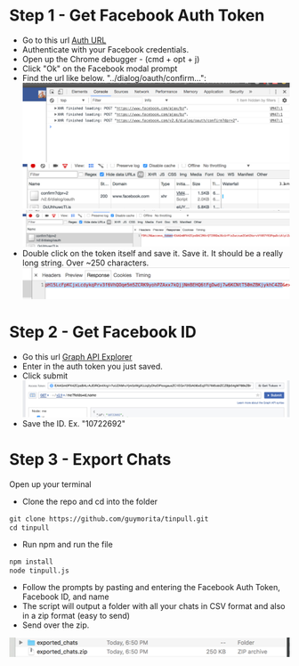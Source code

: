 # Step 1 - Get Facebook Auth Token

* Go to this url [Auth URL](https://www.facebook.com/v2.6/dialog/oauth?redirect_uri=fb464891386855067%3A%2F%2Fauthorize%2F&display=touch&state=%7B%22challenge%22%3A%22IUUkEUqIGud332lfu%252BMJhxL4Wlc%253D%22%2C%220_auth_logger_id%22%3A%2230F06532-A1B9-4B10-BB28-B29956C71AB1%22%2C%22com.facebook.sdk_client_state%22%3Atrue%2C%223_method%22%3A%22sfvc_auth%22%7D&scope=user_birthday%2Cuser_photos%2Cuser_education_history%2Cemail%2Cuser_relationship_details%2Cuser_friends%2Cuser_work_history%2Cuser_likes&response_type=token%2Csigned_request&default_audience=friends&return_scopes=true&auth_type=rerequest&client_id=464891386855067&ret=login&sdk=ios&logger_id=30F06532-A1B9-4B10-BB28-B29956C71AB1&ext=1496455266&hash=Aebb6BYzc11KrEzS)
* Authenticate with your Facebook credentials.
* Open up the Chrome debugger - (cmd + opt + j)
* Click "Ok" on the Facebook modal prompt
* Find the url like below. "../dialog/oauth/confirm...":
![OAuth link](step1.png)
![Confirm](step2.png)
![Find token](step3.png)
* Double click on the token itself and save it. Save it. It should be a really long string. Over ~250 characters.
![Copy token](step4.png)

# Step 2 - Get Facebook ID

* Go this url [Graph API Explorer](https://developers.facebook.com/tools/explorer/)
* Enter in the auth token you just saved.
* Click submit
![ID](step5.png)
* Save the ID. Ex. "10722692"

# Step 3 - Export Chats

Open up your terminal

* Clone the repo and cd into the folder

```
git clone https://github.com/guymorita/tinpull.git
cd tinpull
```

* Run npm and run the file

```
npm install
node tinpull.js
```

* Follow the prompts by pasting and entering the Facebook Auth Token, Facebook ID, and name
* The script will output a folder with all your chats in CSV format and also in a zip format (easy to send)
* Send over the zip.

![files](step6.png)
